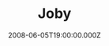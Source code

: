 ---
title: "Joby"
venue: "Portsmouth Guildhall"
date: 2008-06-05T19:00:00.000Z
permalink: /almanac/live/2008-06-05-joby/index.html
lat: 50.796310
long: -1.093110
---